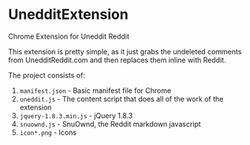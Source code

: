 UnedditExtension
================

Chrome Extension for Uneddit Reddit

This extension is pretty simple, as it just grabs the undeleted comments from UnedditReddit.com and then replaces them inline with Reddit.

The project consists of:

1. `manifest.json` - Basic manifest file for Chrome
2. `uneddit.js` - The content script that does all of the work of the extension
3. `jquery-1.8.3.min.js` - jQuery 1.8.3
4. `snuownd.js` - SnuOwnd, the Reddit markdown javascript
5. `icon*.png` - Icons
